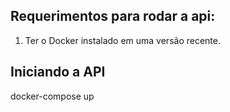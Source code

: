 ## Requerimentos para rodar a api:

1. Ter o Docker instalado em uma versão recente.


## Iniciando a API

 docker-compose up